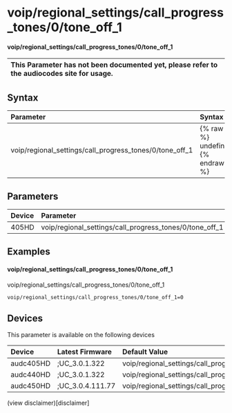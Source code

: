 ﻿---
description: voip/regional_settings/call_progress_tones/0/tone_off_1
search: false
---

# voip/regional_settings/call_progress_tones/0/tone_off_1

#### voip/regional_settings/call_progress_tones/0/tone_off_1


| This Parameter has not been documented yet, please refer to the audiocodes site for usage.  |
| :--- |

## Syntax
| Parameter | Syntax |
| :--- | :--- |
|voip/regional_settings/call_progress_tones/0/tone_off_1 | {% raw %} undefined {% endraw %} |

## Parameters
|Device|Parameter|value|Description|
|:---|:---|:---|:---|
| 405HD | voip/regional_settings/call_progress_tones/0/tone_off_1 |  |  |

## Examples
#### voip/regional_settings/call_progress_tones/0/tone_off_1

voip/regional_settings/call_progress_tones/0/tone_off_1

```
voip/regional_settings/call_progress_tones/0/tone_off_1=0
```

## Devices
This parameter is available on the following devices

| Device | Latest Firmware | Default Value |
|:---|:---|:---|
| audc405HD | ;UC_3.0.1.322 | voip/regional_settings/call_progress_tones/0/tone_off_1=0 
| audc440HD | ;UC_3.0.1.322 | voip/regional_settings/call_progress_tones/0/tone_off_1=0 
| audc450HD | ;UC_3.0.4.111.77 | voip/regional_settings/call_progress_tones/0/tone_off_1=0 

(view disclaimer)[disclaimer]
